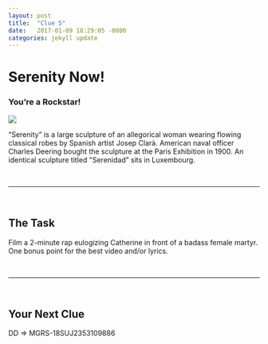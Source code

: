 ```yaml
---
layout: post
title:  "Clue 5"
date:   2017-01-09 18:29:05 -0800
categories: jekyll update
---
```


<h1>Serenity Now!</h1>
<h3>You’re a Rockstar!</h3>
<img class="clue-pic" src="https://upload.wikimedia.org/wikipedia/commons/2/29/Serenity_statue_-_Washington%2C_D.C..jpg">

<br>
<p>“Serenity” is a large sculpture of an allegorical woman wearing flowing classical robes by Spanish artist Josep Clarà. American naval officer Charles Deering bought the sculpture at the Paris Exhibition in 1900. An identical sculpture titled "Serenidad” sits in Luxembourg.
</p>
<br>
<hr>
<br>

<h2>The Task</h2>
<p>Film a 2-minute rap eulogizing Catherine in front of a badass female martyr. One bonus point for the best video and/or lyrics.
</p>
<br>
<hr>
<br>
<h2>Your Next Clue</h2>
<p>DD => MGRS-18SUJ2353109886</p>